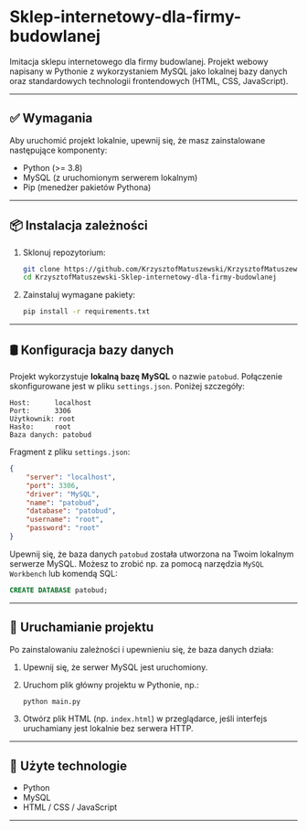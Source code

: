# Sklep-internetowy-dla-firmy-budowlanej

Imitacja sklepu internetowego dla firmy budowlanej. Projekt webowy napisany w Pythonie z wykorzystaniem MySQL jako lokalnej bazy danych oraz standardowych technologii frontendowych (HTML, CSS, JavaScript).

---

## ✅ Wymagania

Aby uruchomić projekt lokalnie, upewnij się, że masz zainstalowane następujące komponenty:

* Python (>= 3.8)
* MySQL (z uruchomionym serwerem lokalnym)
* Pip (menedżer pakietów Pythona)

---

## 📦 Instalacja zależności

1. Sklonuj repozytorium:

   ```bash
   git clone https://github.com/KrzysztofMatuszewski/KrzysztofMatuszewski-Sklep-internetowy-dla-firmy-budowlanej.git
   cd KrzysztofMatuszewski-Sklep-internetowy-dla-firmy-budowlanej
   ```

2. Zainstaluj wymagane pakiety:

   ```bash
   pip install -r requirements.txt
   ```

---

## 🛢️ Konfiguracja bazy danych

Projekt wykorzystuje **lokalną bazę MySQL** o nazwie `patobud`. Połączenie skonfigurowane jest w pliku `settings.json`. Poniżej szczegóły:

```
Host:      localhost  
Port:      3306  
Użytkownik: root  
Hasło:     root  
Baza danych: patobud
```

Fragment z pliku `settings.json`:

```json
{
    "server": "localhost",
    "port": 3306,
    "driver": "MySQL",
    "name": "patobud",
    "database": "patobud",
    "username": "root",
    "password": "root"
}
```

Upewnij się, że baza danych `patobud` została utworzona na Twoim lokalnym serwerze MySQL. Możesz to zrobić np. za pomocą narzędzia `MySQL Workbench` lub komendą SQL:

```sql
CREATE DATABASE patobud;
```

---

## 🚀 Uruchamianie projektu

Po zainstalowaniu zależności i upewnieniu się, że baza danych działa:

1. Upewnij się, że serwer MySQL jest uruchomiony.
2. Uruchom plik główny projektu w Pythonie, np.:

   ```bash
   python main.py
   ```
3. Otwórz plik HTML (np. `index.html`) w przeglądarce, jeśli interfejs uruchamiany jest lokalnie bez serwera HTTP.

---

## 📁 Użyte technologie

* Python
* MySQL
* HTML / CSS / JavaScript

---
